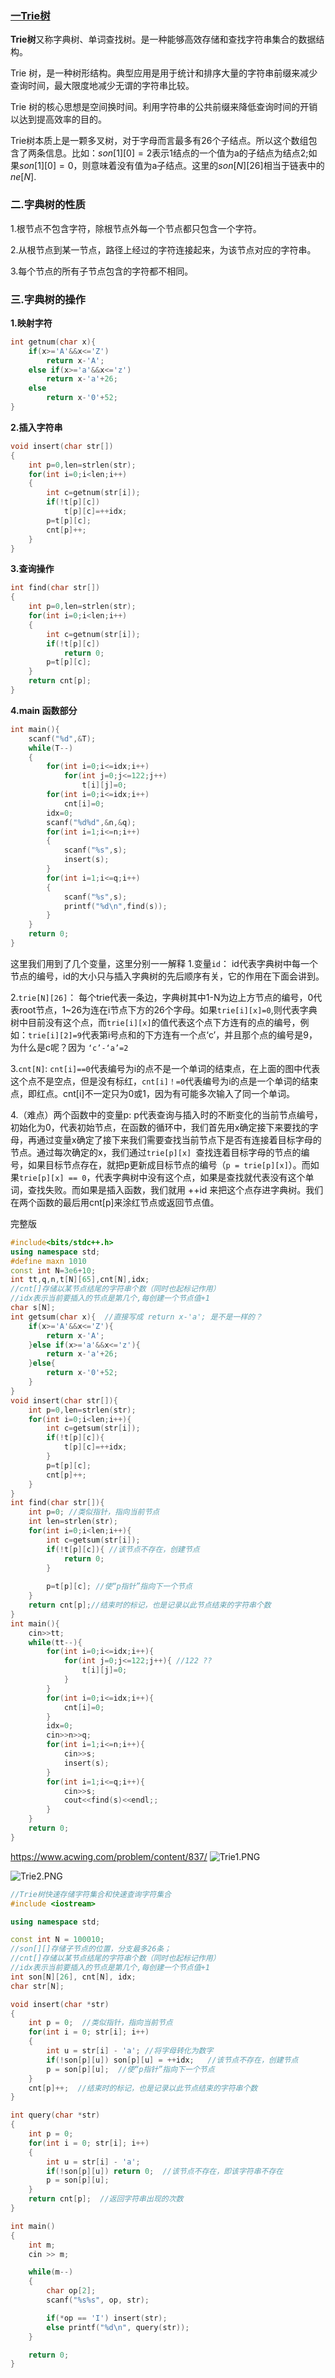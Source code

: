 ### [一Trie树](https://blog.csdn.net/qq_49688477/article/details/118879270?ops_request_misc=%257B%2522request%255Fid%2522%253A%2522168018237216800188578645%2522%252C%2522scm%2522%253A%252220140713.130102334..%2522%257D&request_id=168018237216800188578645&biz_id=0&utm_medium=distribute.pc_search_result.none-task-blog-2~all~top_positive~default-1-118879270-null-null.142^v80^control,201^v4^add_ask,239^v2^insert_chatgpt&utm_term=%E5%AD%97%E5%85%B8%E6%A0%91&spm=1018.2226.3001.4187)

**Trie树**又称字典树、单词查找树。是一种能够高效存储和查找字符串集合的数据结构。 

Trie 树，是一种树形结构。典型应用是用于统计和排序大量的字符串前缀来减少查询时间，最大限度地减少无谓的字符串比较。

Trie 树的核心思想是空间换时间。利用字符串的公共前缀来降低查询时间的开销以达到提高效率的目的。

Trie树本质上是一颗多叉树，对于字母而言最多有26个子结点。所以这个数组包含了两条信息。比如：$son[1][0]=2$表示1结点的一个值为a的子结点为结点2;如果$son[1][0] = 0$，则意味着没有值为a子结点。这里的$son[N$][26]相当于链表中的$ne[N]$.​

### **二.字典树的性质**

1.根节点不包含字符，除根节点外每一个节点都只包含一个字符。

2.从根节点到某一节点，路径上经过的字符连接起来，为该节点对应的字符串。

3.每个节点的所有子节点包含的字符都不相同。








### 三.字典树的操作

**1.映射字符**

```cpp
int getnum(char x){
    if(x>='A'&&x<='Z')
        return x-'A';
    else if(x>='a'&&x<='z')
        return x-'a'+26;
    else
        return x-'0'+52;
} 
```

**2.插入字符串**

```c++
void insert(char str[])
{
    int p=0,len=strlen(str);
    for(int i=0;i<len;i++)
    {
        int c=getnum(str[i]);
        if(!t[p][c])
            t[p][c]=++idx;
        p=t[p][c];
        cnt[p]++;
    }
}
```

**3.查询操作**

```cpp
int find(char str[])
{
    int p=0,len=strlen(str);
    for(int i=0;i<len;i++)
    {
        int c=getnum(str[i]);
        if(!t[p][c])
            return 0;
        p=t[p][c];
    }
    return cnt[p];
}
```

**4.main 函数部分**

```cpp
int main(){
    scanf("%d",&T);
    while(T--)
    {
        for(int i=0;i<=idx;i++)
            for(int j=0;j<=122;j++)
                t[i][j]=0;
        for(int i=0;i<=idx;i++)
            cnt[i]=0;
        idx=0;
        scanf("%d%d",&n,&q);
        for(int i=1;i<=n;i++)
        {
            scanf("%s",s);
            insert(s);
        }
        for(int i=1;i<=q;i++)
        {
            scanf("%s",s);
            printf("%d\n",find(s));
        }
    }
    return 0;
}
```

这里我们用到了几个变量，这里分别一一解释
1.变量`id`： id代表字典树中每一个节点的编号，id的大小只与插入字典树的先后顺序有关，它的作用在下面会讲到。

2.`trie[N][26]`： 每个trie代表一条边，字典树其中1-N为边上方节点的编号，0代表root节点，1~26为连在i节点下方的26个字母。如果`trie[i][x]=0`,则代表字典树中目前没有这个点，而`trie[i][x]`的值代表这个点下方连有的点的编号，例如：`trie[i][2]=9`代表第i号点和的下方连有一个点‘c’，并且那个点的编号是9，为什么是c呢？因为 `‘c’-‘a’=2`

3.`cnt[N]`: `cnt[i]==0`代表编号为i的点不是一个单词的结束点，在上面的图中代表这个点不是空点，但是没有标红，`cnt[i]！=0`代表编号为i的点是一个单词的结束点，即红点。cnt[i]不一定只为0或1，因为有可能多次输入了同一个单词。

4.（难点）两个函数中的变量p:
p代表查询与插入时的不断变化的当前节点编号，初始化为0，代表初始节点，在函数的循环中，我们首先用x确定接下来要找的字母，再通过变量x确定了接下来我们需要查找当前节点下是否有连接着目标字母的节点。通过每次确定的x，我们通过`trie[p][x] `查找连着目标字母的节点的编号，如果目标节点存在，就把p更新成目标节点的编号（`p = trie[p][x]`）。而如果`trie[p][x] == 0`，代表字典树中没有这个点，如果是查找就代表没有这个单词，查找失败。而如果是插入函数，我们就用 ++id 来把这个点存进字典树。我们在两个函数的最后用cnt[p]来涂红节点或返回节点值。


完整版

```cpp
#include<bits/stdc++.h>
using namespace std;
#define maxn 1010
const int N=3e6+10; 
int tt,q,n,t[N][65],cnt[N],idx;
//cnt[]存储以某节点结尾的字符串个数（同时也起标记作用）
//idx表示当前要插入的节点是第几个,每创建一个节点值+1
char s[N];
int getsum(char x){  //直接写成 return x-'a'; 是不是一样的？ 
	if(x>='A'&&x<='Z'){
		return x-'A';
	}else if(x>='a'&&x<='z'){
		return x-'a'+26;
	}else{
		return x-'0'+52;
	}
}
void insert(char str[]){
	int p=0,len=strlen(str);
	for(int i=0;i<len;i++){
		int c=getsum(str[i]);
		if(!t[p][c]){
			t[p][c]=++idx;
		}
		p=t[p][c];
		cnt[p]++;
	}
}
int find(char str[]){
	int p=0; //类似指针，指向当前节点
	int len=strlen(str);
	for(int i=0;i<len;i++){
		int c=getsum(str[i]);
		if(!t[p][c]){ //该节点不存在，创建节点
			return 0;
		} 
		
		p=t[p][c]; //使“p指针”指向下一个节点
	}
	return cnt[p];//结束时的标记，也是记录以此节点结束的字符串个数
}
int main(){
	cin>>tt;
	while(tt--){
		for(int i=0;i<=idx;i++){
			for(int j=0;j<=122;j++){ //122 ??
				t[i][j]=0;
			}
		}
		for(int i=0;i<=idx;i++){
			cnt[i]=0;
		}
		idx=0;
		cin>>n>>q;
		for(int i=1;i<=n;i++){
			cin>>s;
			insert(s);
		}
		for(int i=1;i<=q;i++){
			cin>>s;
			cout<<find(s)<<endl;;
		}
	} 
	return 0;
} 
```







https://www.acwing.com/problem/content/837/
![Trie1.PNG](trie.assets/31041_aa11ff2cad-Trie1.PNG)

![Trie2.PNG](trie.assets/31041_aed49a42ad-Trie2.PNG)



```cpp
//Trie树快速存储字符集合和快速查询字符集合
#include <iostream>

using namespace std;

const int N = 100010;
//son[][]存储子节点的位置，分支最多26条；
//cnt[]存储以某节点结尾的字符串个数（同时也起标记作用）
//idx表示当前要插入的节点是第几个,每创建一个节点值+1
int son[N][26], cnt[N], idx;
char str[N];

void insert(char *str)
{
    int p = 0;  //类似指针，指向当前节点
    for(int i = 0; str[i]; i++)
    {
        int u = str[i] - 'a'; //将字母转化为数字
        if(!son[p][u]) son[p][u] = ++idx;   //该节点不存在，创建节点
        p = son[p][u];  //使“p指针”指向下一个节点
    }
    cnt[p]++;  //结束时的标记，也是记录以此节点结束的字符串个数
}

int query(char *str)
{
    int p = 0;
    for(int i = 0; str[i]; i++)
    {
        int u = str[i] - 'a';
        if(!son[p][u]) return 0;  //该节点不存在，即该字符串不存在
        p = son[p][u]; 
    }
    return cnt[p];  //返回字符串出现的次数
}

int main()
{
    int m;
    cin >> m;

    while(m--)
    {
        char op[2];
        scanf("%s%s", op, str);

        if(*op == 'I') insert(str);
        else printf("%d\n", query(str));
    }

    return 0;
}
```